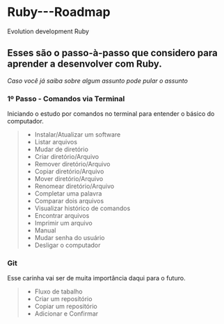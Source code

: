 # Ruby---Roadmap
Evolution development Ruby

## Esses são o passo-à-passo que considero para aprender a desenvolver com Ruby.
_Caso você já saiba sobre algum assunto pode pular o assunto_

### 1º Passo - Comandos via Terminal
Iniciando o estudo por comandos no terminal para entender o básico do computador.
> * Instalar/Atualizar um software
> * Listar arquivos
> * Mudar de diretório
> * Criar diretório/Arquivo
> * Remover diretório/Arquivo
> * Copiar diretório/Arquivo
> * Mover diretório/Arquivo
> * Renomear diretório/Arquivo
> * Completar uma palavra
> * Comparar dois arquivos
> * Visualizar histórico de comandos
> * Encontrar arquivos
> * Imprimir um arquivo
> * Manual
> * Mudar senha do usuário
> * Desligar o computador 

### Git
Esse carinha vai ser de muita importância daqui para o futuro.
> * Fluxo de tabalho
> * Criar um reposítório
> * Copiar um repositório
> * Adicionar e Confirmar
